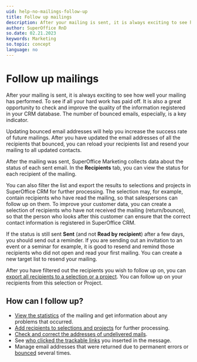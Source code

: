 ```yaml
---
uid: help-no-mailings-follow-up
title: Follow up mailings
description: After your mailing is sent, it is always exciting to see how well your mailing has performed.
author: SuperOffice RnD
so.date: 02.21.2023
keywords: Marketing
so.topic: concept
language: no
---
```


# Follow up mailings

After your mailing is sent, it is always exciting to see how well your mailing has performed. To see if all your hard work has paid off. It is also a great opportunity to check and improve the quality of the information registered in your CRM database. The number of bounced emails, especially, is a key indicator.

Updating bounced email addresses will help you increase the success rate of future mailings. After you have updated the email addresses of all the recipients that bounced, you can reload your recipients list and resend your mailing to all updated contacts.

After the mailing was sent, SuperOffice Marketing collects data about the status of each sent email. In the **Recipients** tab, you can view the status for each recipient of the mailing.

You can also filter the list and export the results to selections and projects in SuperOffice CRM for further processing. The selection may, for example, contain recipients who have read the mailing, so that salespersons can follow up on them. To improve your customer data, you can create a selection of recipients who have not received the mailing (return/bounce), so that the person who looks after this customer can ensure that the correct contact information is registered in SuperOffice CRM.

If the status is still sent **Sent** (and not **Read by recipient**) after a few days, you should send out a reminder. If you are sending out an invitation to an event or a seminar for example, it is good to resend and remind those recipients who did not open and read your first mailing. You can create a new target list to resend your mailing.

After you have filtered out the recipients you wish to follow up on, you can [export all recipients to a selection or a project][2]. You can follow up on your recipients from this selection or Project.

## How can I follow up?

* [View the statistics][1] of the mailing and get information about any problems that occurred.
* [Add recipients to selections and projects][2] for further processing.
* [Check and correct the addresses of undelivered mails][2].
* See [who clicked the trackable links][4] you inserted in the message.
* Manage email addresses that were returned due to permanent errors or [bounced][3] several times.

<!-- Referenced links -->
[1]: view-statistics.md
[2]: look-at-recipient-list.md
[3]: manage-bounces.md
[4]: ../../../tracked-links/learn/explore-clicks.md

<!-- Referenced images -->

